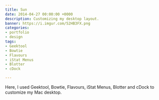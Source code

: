 ```yaml
---
title: Sun
date: 2014-04-27 00:00:00 +0000
description: Customizing my desktop layout.
banner: https://i.imgur.com/52HB3FX.png
categories:
- portfolio
- design
tags:
- Geektool
- Bowtie
- Flavours
- iStat Menus
- Blotter
- cDock

---
```

Here, I used Geektool, Bowtie, Flavours, iStat Menus, Blotter and cDock to customize my Mac desktop.
